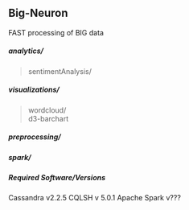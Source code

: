 ## Big-Neuron
 FAST processing of BIG data

##### analytics/  
> sentimentAnalysis/  

##### visualizations/  
> wordcloud/  
> d3-barchart

##### preprocessing/  
##### spark/  

##### Required Software/Versions
Cassandra v2.2.5
CQLSH v 5.0.1
Apache Spark v???


